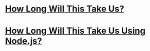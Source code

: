 # [How Long Will This Take Us?](http://howlongwillthistake.us)

# [How Long Will This Take Us Using Node.js?](http://howlongwillthistake.us/using-nodejs)

